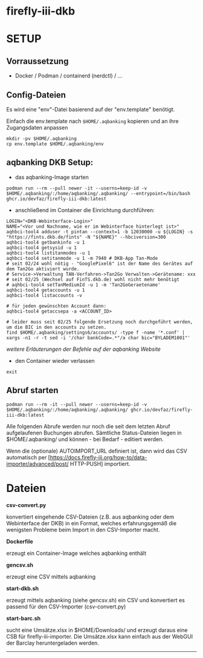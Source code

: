 # firefly-iii-dkb 

# SETUP

## Vorraussetzung

* Docker / Podman / containerd (nerdctl) / ...

## Config-Dateien

Es wird eine "env"-Datei basierend auf der "env.template" benötigt.

Einfach die env.template nach `$HOME/.aqbanking` kopieren und an ihre Zugangsdaten anpassen
```
mkdir -pv $HOME/.aqbanking
cp env.template $HOME/.aqbanking/env
```

## aqbanking DKB Setup:

* das aqbanking-Image starten

```
podman run --rm --pull newer -it --userns=keep-id -v $HOME/.aqbanking/:/home/aqbanking/.aqbanking/ --entrypoint=/bin/bash ghcr.io/devfaz/firefly-iii-dkb:latest
```

* anschließend im Container die Einrichtung durchführen:

```
LOGIN="<DKB-Webinterface-Login>"
NAME="<Vor und Nachname, wie er im Webinterface hinterlegt ist>"
aqhbci-tool4 adduser -t pintan --context=1 -b 12030000 -u ${LOGIN} -s "https://fints.dkb.de/fints" -N "${NAME}" --hbciversion=300
aqhbci-tool4 getbankinfo -u 1
aqhbci-tool4 getsysid -u 1
aqhbci-tool4 listitanmodes -u 1
aqhbci-tool4 setitanmode -u 1 -m 7940 # DKB-App Tan-Mode
# seit 02/24 wohl nötig - "GooglePixel6" ist der Name des Gerätes auf dem Tan2Go aktiviert wurde.
# Service->Verwaltung TAN-Verfahren->Tan2Go Verwalten->Gerätename: xxx
# seit 02/25 (Wechsel auf FinTS.dkb.de) wohl nicht mehr benötigt
# aqhbci-tool4 setTanMediumId -u 1 -m 'Tan2GoGeraetename'
aqhbci-tool4 getaccounts -u 1
aqhbci-tool4 listaccounts -v

# für jeden gewünschten Account dann:
aqhbci-tool4 getaccsepa -a <ACCOUNT_ID>

# leider muss seit 02/25 folgende Ersetzung noch durchgeführt werden, um die BIC in den accounts zu setzen.
find $HOME/.aqbanking/settings6/accounts/ -type f -name '*.conf' | xargs -n1 -r -t sed -i '/char bankCode=.*"/a char bic="BYLADEM1001"'
```
*weitere Erläuterungen der Befehle auf der aqbanking Website*

* den Container wieder verlassen
```
exit
```

## Abruf starten

```
podman run --rm -it --pull newer --userns=keep-id -v $HOME/.aqbanking/:/home/aqbanking/.aqbanking/ ghcr.io/devfaz/firefly-iii-dkb:latest
```

Alle folgenden Abrufe werden nur noch die seit dem letzten Abruf aufgelaufenen Buchungen abrufen.
Sämtliche Status-Dateien liegen in $HOME/.aqbanking/ und können - bei Bedarf - editiert werden.

Wenn die (optionale) AUTOIMPORT_URL definiert ist, dann wird das CSV automatisch per [https://docs.firefly-iii.org/how-to/data-importer/advanced/post/ HTTP-PUSH] importiert.

# Dateien

**csv-convert.py**

konvertiert eingehende CSV-Dateien (z.B. aus aqbanking oder dem Webinterface der DKB) in ein Format, welches erfahrungsgemäß die wenigsten Probleme beim Import in den CSV-Importer macht.

**Dockerfile**

erzeugt ein Container-Image welches aqbanking enthält

**gencsv.sh**

erzeugt eine CSV mittels aqbanking

**start-dkb.sh**

erzeugt mittels aqbanking (siehe gencsv.sh) ein CSV und konvertiert es passend für den CSV-Importer (csv-convert.py)

**start-barc.sh**

sucht eine Umsätze.xlsx in $HOME/Downloads/ und erzeugt daraus eine CSB für firefly-iii-importer.
Die Umsätze.xlsx kann einfach aus der WebGUI der Barclay heruntergeladen werden.

---

